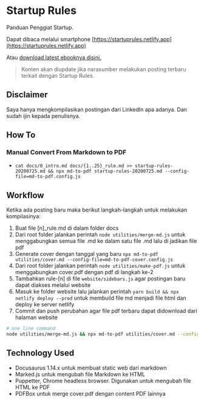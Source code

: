 # Startup Rules

Panduan Penggiat Startup.

Dapat dibaca melalui smartphone [https://startuprules.netlify.app](https://startuprules.netlify.app)

Atau [download latest ebooknya disini.](https://github.com/freddymu/startup-rules/raw/master/utilities/pdf/startup-rules.pdf)

> Konten akan diupdate jika narasumber melakukan posting terbaru terkait dengan Startup Rules.

## Disclaimer

Saya hanya mengkompilasikan postingan dari LinkedIn apa adanya. Dan sudah ijin kepada penulisnya.

## How To

### Manual Convert From Markdown to PDF

- `cat docs/0_intro.md docs/{1..25}_rule.md >> startup-rules-20200725.md && npx md-to-pdf startup-rules-20200725.md --config-file=md-to-pdf.config.js`

## Workflow

Ketika ada posting baru maka berikut langkah-langkah untuk melakukan kompilasinya:

1. Buat file [n]_rule.md di dalam folder docs
2. Dari root folder jalankan perintah `node utilities/merge-md.js` untuk menggabungkan semua file .md ke dalam satu file .md lalu di jadikan file pdf
3. Generate cover dengan tanggal yang baru `npx md-to-pdf utilities/cover.md --config-file=md-to-pdf-cover.config.js`
4. Dari root folder jalankan perintah `node utilities/make-pdf.js` untuk menggabungkan cover.pdf dengan pdf di langkah ke-2
5. Tambahkan rule-[n] di file `website/sidebars.js` agar postingan baru dapat diakses melalui website
6. Masuk ke folder website lalu jalankan perintah `yarn build && npx netlify deploy --prod` untuk membuild file md menjadi file html dan deploy ke server netlify
7. Commit dan push perubahan agar file pdf terbaru dapat didownload dari halaman website

```bash
# one line command
node utilities/merge-md.js && npx md-to-pdf utilities/cover.md --config-file=md-to-pdf-cover.config.js && node utilities/make-pdf.js && git add . && git commit -m 'add new rule' && git push origin master && cd website/ && yarn build && npx netlify deploy --prod
```

## Technology Used

- Docusaurus 1.14.x untuk membuat static web dari markdown
- Marked.js untuk mengubah file Markdown ke HTML
- Puppetter, Chrome headless browser. Digunakan untuk mengubah file HTML ke PDF
- PDFBox untuk merge cover.pdf dengan content PDF lainnya
